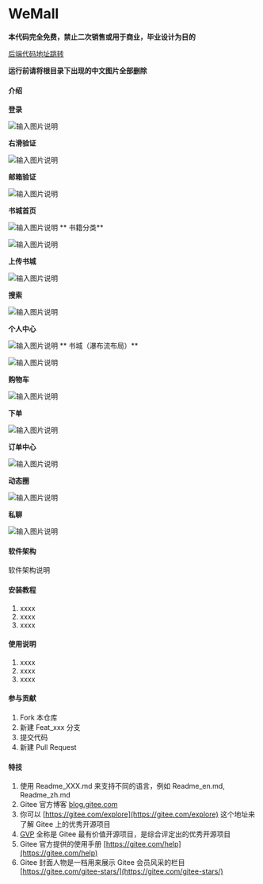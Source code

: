 # WeMall

 **本代码完全免费，禁止二次销售或用于商业，毕业设计为目的** 
 
 [后端代码地址跳转](https://gitee.com/tan-jinling/graduation-design-background)



 **运行前请将根目录下出现的中文图片全部删除** 


#### 介绍
 **登录** 

![输入图片说明](app_static%E7%99%BB%E5%BD%95.png)

 **右滑验证** 

![输入图片说明](app_static%E5%8F%B3%E6%BB%91%E9%AA%8C%E8%AF%81.png)

 **邮箱验证** 

![输入图片说明](app_static%E9%82%AE%E7%AE%B1%E9%AA%8C%E8%AF%81.png)

 **书城首页** 

![输入图片说明](app_static%E4%B9%A6%E5%9F%8E%E9%A6%96%E9%A1%B5.png)
 **
书籍分类** 

![输入图片说明](app_static%E5%9B%BE%E4%B9%A6%E5%88%86%E7%B1%BB.png)

 **上传书城** 

![输入图片说明](app_static%E4%B8%8A%E4%BC%A0%E5%9B%BE%E4%B9%A6.png)

 **搜索** 

![输入图片说明](app_static%E6%90%9C%E7%B4%A2.png)

 **个人中心** 

![输入图片说明](app_static%E4%B8%AA%E4%BA%BA%E4%B8%AD%E5%BF%83.png)
 **
书城（瀑布流布局）** 

![输入图片说明](app_static%E4%B9%A6%E5%9F%8E%E6%8E%A8%E8%8D%90.png)

 **购物车** 

![输入图片说明](app_static%E8%B4%AD%E7%89%A9%E8%BD%A6.png)

 **下单** 

![输入图片说明](app_static%E4%B8%8B%E5%8D%95.png)

 **订单中心** 

![输入图片说明](app_static%E8%AE%A2%E5%8D%95%E4%B8%AD%E5%BF%83.png)

 **动态圈** 

![输入图片说明](app_static%E5%8A%A8%E6%80%81%E5%9C%88.png)

 **私聊** 

![输入图片说明](app_static%E7%A7%81%E8%81%8A.png)
#### 软件架构
软件架构说明


#### 安装教程

1.  xxxx
2.  xxxx
3.  xxxx

#### 使用说明

1.  xxxx
2.  xxxx
3.  xxxx

#### 参与贡献

1.  Fork 本仓库
2.  新建 Feat_xxx 分支
3.  提交代码
4.  新建 Pull Request


#### 特技

1.  使用 Readme\_XXX.md 来支持不同的语言，例如 Readme\_en.md, Readme\_zh.md
2.  Gitee 官方博客 [blog.gitee.com](https://blog.gitee.com)
3.  你可以 [https://gitee.com/explore](https://gitee.com/explore) 这个地址来了解 Gitee 上的优秀开源项目
4.  [GVP](https://gitee.com/gvp) 全称是 Gitee 最有价值开源项目，是综合评定出的优秀开源项目
5.  Gitee 官方提供的使用手册 [https://gitee.com/help](https://gitee.com/help)
6.  Gitee 封面人物是一档用来展示 Gitee 会员风采的栏目 [https://gitee.com/gitee-stars/](https://gitee.com/gitee-stars/)
